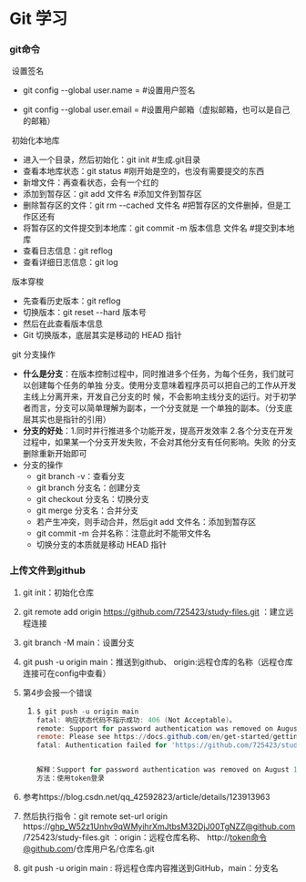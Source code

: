 # Git 学习

### git命令

​		设置签名

- git config --global user.name  =     #设置用户签名

- git config --global user.email =      #设置用户邮箱（虚拟邮箱，也可以是自己的邮箱）

  <!--这两个都写在了C:\Users\22906\.gitconfig里面-->

  <!--这里的用户签名的作用是为了区分不同操作者，与登录的账号无关-->

​		初始化本地库

- 进入一个目录，然后初始化：git init                 					#生成.git目录
- 查看本地库状态：git status                                                     #刚开始是空的，也没有需要提交的东西
- 新增文件：再查看状态，会有一个红的
- 添加到暂存区：git add 文件名                                                #添加文件到暂存区
- 删除暂存区的文件：git rm --cached 文件名                        #把暂存区的文件删掉，但是工作区还有
- 将暂存区的文件提交到本地库：git commit -m 版本信息 文件名            #提交到本地库       
- 查看日志信息：git reflog
- 查看详细日志信息：git log          

​		版本穿梭

- 先查看历史版本：git reflog
- 切换版本：git reset --hard 版本号
- 然后在此查看版本信息
- Git 切换版本，底层其实是移动的 HEAD 指针

​		git 分支操作

- **什么是分支**：在版本控制过程中，同时推进多个任务，为每个任务，我们就可以创建每个任务的单独 分支。使用分支意味着程序员可以把自己的工作从开发主线上分离开来，开发自己分支的时 候，不会影响主线分支的运行。对于初学者而言，分支可以简单理解为副本，一个分支就是 一个单独的副本。（分支底层其实也是指针的引用）
- **分支的好处**：1.同时并行推进多个功能开发，提高开发效率                                                                                                            2.各个分支在开发过程中，如果某一个分支开发失败，不会对其他分支有任何影响。失败 的分支删除重新开始即可
- 分支的操作
  - git branch -v：查看分支
  - git branch 分支名：创建分支
  - git checkout 分支名：切换分支
  - git merge 分支名：合并分支
  - 若产生冲突，则手动合并，然后git add 文件名：添加到暂存区
  - git commit -m 合并名称：注意此时不能带文件名
  - 切换分支的本质就是移动 HEAD 指针



### 上传文件到github

1. git init：初始化仓库

2. git remote add origin https://github.com/725423/study-files.git ：建立远程连接

3. git branch -M main：设置分支

4. git push -u origin main：推送到github、 origin:远程仓库的名称（远程仓库连接可在config中查看）

5. 第4步会报一个错误

   1. ```powershell
      $ git push -u origin main
      fatal: 响应状态代码不指示成功: 406 (Not Acceptable)。
      remote: Support for password authentication was removed on August 13, 2021.
      remote: Please see https://docs.github.com/en/get-started/getting-started-with-git/about-remote-repositories#cloning-with-https-urls for information on currently recommended modes of authentication.
      fatal: Authentication failed for 'https://github.com/725423/study-files.git/'
      
      
      解释：Support for password authentication was removed on August 13, 2021：已于 2021 年 8 月 13 日删除了对密码身份验证的支持
      方法：使用token登录
      ```

6. 参考https://blog.csdn.net/qq_42592823/article/details/123913963

7. 然后执行指令：git remote set-url origin https://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@github.com/725423/study-files.git ：origin：远程仓库名称、 http://token命令@github.com/仓库用户名/仓库名.git

8. git push -u origin main : 将远程仓库内容推送到GitHub，main：分支名







